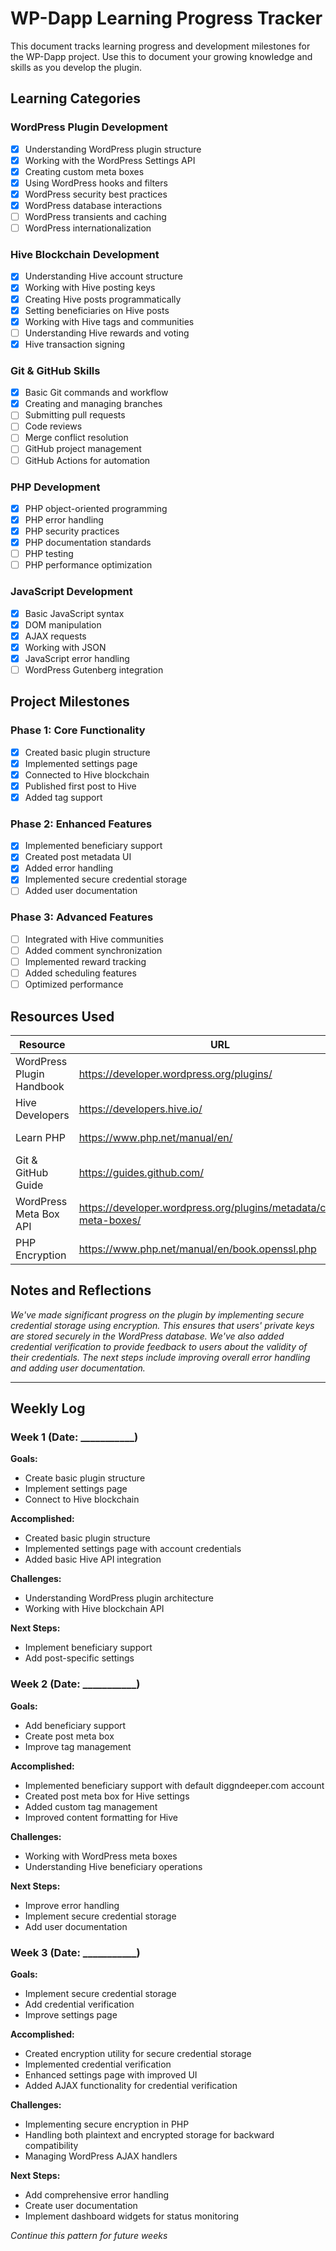 # WP-Dapp Learning Progress Tracker

This document tracks learning progress and development milestones for the WP-Dapp project. Use this to document your growing knowledge and skills as you develop the plugin.

## Learning Categories

### WordPress Plugin Development
- [x] Understanding WordPress plugin structure
- [x] Working with the WordPress Settings API
- [x] Creating custom meta boxes
- [x] Using WordPress hooks and filters
- [x] WordPress security best practices
- [x] WordPress database interactions
- [ ] WordPress transients and caching
- [ ] WordPress internationalization

### Hive Blockchain Development
- [x] Understanding Hive account structure
- [x] Working with Hive posting keys
- [x] Creating Hive posts programmatically
- [x] Setting beneficiaries on Hive posts
- [x] Working with Hive tags and communities
- [ ] Understanding Hive rewards and voting
- [x] Hive transaction signing

### Git & GitHub Skills
- [x] Basic Git commands and workflow
- [x] Creating and managing branches
- [ ] Submitting pull requests
- [ ] Code reviews
- [ ] Merge conflict resolution
- [ ] GitHub project management
- [ ] GitHub Actions for automation

### PHP Development
- [x] PHP object-oriented programming
- [x] PHP error handling
- [x] PHP security practices
- [x] PHP documentation standards
- [ ] PHP testing
- [ ] PHP performance optimization

### JavaScript Development
- [x] Basic JavaScript syntax
- [x] DOM manipulation
- [x] AJAX requests
- [x] Working with JSON
- [x] JavaScript error handling
- [ ] WordPress Gutenberg integration

## Project Milestones

### Phase 1: Core Functionality
- [x] Created basic plugin structure
- [x] Implemented settings page
- [x] Connected to Hive blockchain
- [x] Published first post to Hive
- [x] Added tag support

### Phase 2: Enhanced Features
- [x] Implemented beneficiary support
- [x] Created post metadata UI
- [x] Added error handling
- [x] Implemented secure credential storage
- [ ] Added user documentation

### Phase 3: Advanced Features
- [ ] Integrated with Hive communities
- [ ] Added comment synchronization
- [ ] Implemented reward tracking
- [ ] Added scheduling features
- [ ] Optimized performance

## Resources Used

| Resource | URL | Notes |
|----------|-----|-------|
| WordPress Plugin Handbook | https://developer.wordpress.org/plugins/ | Core documentation |
| Hive Developers | https://developers.hive.io/ | Blockchain integration |
| Learn PHP | https://www.php.net/manual/en/ | Language reference |
| Git & GitHub Guide | https://guides.github.com/ | Version control |
| WordPress Meta Box API | https://developer.wordpress.org/plugins/metadata/custom-meta-boxes/ | Post meta functionality |
| PHP Encryption | https://www.php.net/manual/en/book.openssl.php | Secure storage implementation |

## Notes and Reflections

*We've made significant progress on the plugin by implementing secure credential storage using encryption. This ensures that users' private keys are stored securely in the WordPress database. We've also added credential verification to provide feedback to users about the validity of their credentials. The next steps include improving overall error handling and adding user documentation.*

---

## Weekly Log

### Week 1 (Date: ___________)
**Goals:**
- Create basic plugin structure
- Implement settings page
- Connect to Hive blockchain

**Accomplished:**
- Created basic plugin structure
- Implemented settings page with account credentials
- Added basic Hive API integration

**Challenges:**
- Understanding WordPress plugin architecture
- Working with Hive blockchain API

**Next Steps:**
- Implement beneficiary support
- Add post-specific settings

### Week 2 (Date: ___________)
**Goals:**
- Add beneficiary support
- Create post meta box
- Improve tag management

**Accomplished:**
- Implemented beneficiary support with default diggndeeper.com account
- Created post meta box for Hive settings
- Added custom tag management
- Improved content formatting for Hive

**Challenges:**
- Working with WordPress meta boxes
- Understanding Hive beneficiary operations

**Next Steps:**
- Improve error handling
- Implement secure credential storage
- Add user documentation

### Week 3 (Date: ___________)
**Goals:**
- Implement secure credential storage
- Add credential verification
- Improve settings page

**Accomplished:**
- Created encryption utility for secure credential storage
- Implemented credential verification
- Enhanced settings page with improved UI
- Added AJAX functionality for credential verification

**Challenges:**
- Implementing secure encryption in PHP
- Handling both plaintext and encrypted storage for backward compatibility
- Managing WordPress AJAX handlers

**Next Steps:**
- Add comprehensive error handling
- Create user documentation
- Implement dashboard widgets for status monitoring

*Continue this pattern for future weeks* 